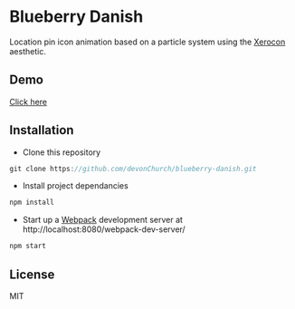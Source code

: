 # Blueberry Danish

Location pin icon animation based on a particle system using the [Xerocon](https://www.xero.com/au/xerocon/brisbane/) aesthetic.

## Demo

[Click here](http://codepen.io/DevonChurch/full/zrBBZa/)

## Installation

- Clone this repository

```javascript
git clone https://github.com/devonChurch/blueberry-danish.git
```

- Install project dependancies

```javascript
npm install
```

- Start up a [Webpack](https://webpack.github.io/docs/webpack-dev-server.html) development server at http://localhost:8080/webpack-dev-server/

```javascript
npm start
```

## License

MIT

